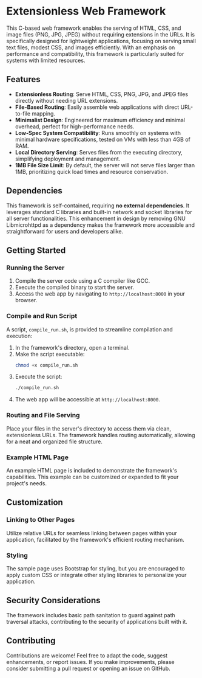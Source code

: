 # Extensionless Web Framework

This C-based web framework enables the serving of HTML, CSS, and image files (PNG, JPG, JPEG) without requiring extensions in the URLs. It is specifically designed for lightweight applications, focusing on serving small text files, modest CSS, and images efficiently. With an emphasis on performance and compatibility, this framework is particularly suited for systems with limited resources.

## Features

- **Extensionless Routing**: Serve HTML, CSS, PNG, JPG, and JPEG files directly without needing URL extensions.
- **File-Based Routing**: Easily assemble web applications with direct URL-to-file mapping.
- **Minimalist Design**: Engineered for maximum efficiency and minimal overhead, perfect for high-performance needs.
- **Low-Spec System Compatibility**: Runs smoothly on systems with minimal hardware specifications, tested on VMs with less than 4GB of RAM.
- **Local Directory Serving**: Serves files from the executing directory, simplifying deployment and management.
- **1MB File Size Limit**: By default, the server will not serve files larger than 1MB, prioritizing quick load times and resource conservation.

## Dependencies

This framework is self-contained, requiring **no external dependencies**. It leverages standard C libraries and built-in network and socket libraries for all server functionalities. This enhancement in design by removing GNU Libmicrohttpd as a dependency makes the framework more accessible and straightforward for users and developers alike.

## Getting Started

### Running the Server

1. Compile the server code using a C compiler like GCC.
2. Execute the compiled binary to start the server.
3. Access the web app by navigating to `http://localhost:8000` in your browser.

### Compile and Run Script

A script, `compile_run.sh`, is provided to streamline compilation and execution:

1. In the framework's directory, open a terminal.
2. Make the script executable:
   ```bash
   chmod +x compile_run.sh
   ```
3. Execute the script:
   ```bash
   ./compile_run.sh
   ```
4. The web app will be accessible at `http://localhost:8000`.

### Routing and File Serving

Place your files in the server's directory to access them via clean, extensionless URLs. The framework handles routing automatically, allowing for a neat and organized file structure.

### Example HTML Page

An example HTML page is included to demonstrate the framework's capabilities. This example can be customized or expanded to fit your project's needs.

## Customization

### Linking to Other Pages

Utilize relative URLs for seamless linking between pages within your application, facilitated by the framework's efficient routing mechanism.

### Styling

The sample page uses Bootstrap for styling, but you are encouraged to apply custom CSS or integrate other styling libraries to personalize your application.

## Security Considerations

The framework includes basic path sanitation to guard against path traversal attacks, contributing to the security of applications built with it.

## Contributing

Contributions are welcome! Feel free to adapt the code, suggest enhancements, or report issues. If you make improvements, please consider submitting a pull request or opening an issue on GitHub.

